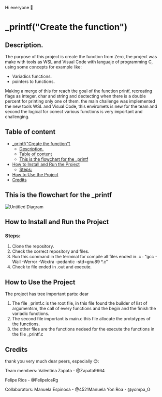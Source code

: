 Hi everyone 👋


# _printf("Create the function")


## Description.
The purpose of this project is create the function from Zero, the project was make with tools as WSL and Visual Code with languaje of programming C, using some concepts for example like:

- Variadics functions.
- pointers to functions.

Making a merge of this for reach the goal of the function printf, recreating flags as integer, char and string and dectecting when there is a double percent for printing only one of them. the main challenge was implemented the new tools WSL and Visual Code, this enviromets is new for the team and second the logical for conect various functions is very important and challenging.

## Table of content
<!-- TOC -->
- [_printf("Create the function")](#_printfcreate-the-function)
  - [Description.](#description)
  - [Table of content](#table-of-content)
  - [This is the flowchart for the _printf](#this-is-the-flowchart-for-the-_printf)
- [How to Install and Run the Project](#how-to-install-and-run-the-project)
  - [Steps:](#steps)
- [How to Use the Project](#how-to-use-the-project)
- [Credits](#credits)
<!-- /TOC -->

## This is the flowchart for the _printf
![Untitled Diagram](https://user-images.githubusercontent.com/98290484/160441854-171934e4-1033-4ef1-9045-6ed08a7f89ed.jpg)


## How to Install and Run the Project

### Steps:

1. Clone the repository.
2. Check the correct repository and files.
3. Run this command in the terminal for compile all files ended in .c : "gcc -Wall -Werror -Wextra -pedantic -std=gnu89 *.c"
4. Check te file ended in .out and execute.

## How to Use the Project

The project has tree important parts:
dear
1. The file _printf.c is the root file, in this file found the builder of list of argumentsm, the call of every functions and the begin and the finish the variadic functions.
2. The second file important is main.c this file allocate the prototypes of the functions.
3. the other files are the functions nedeed for the execute the functions in the file _printf.c 

## Credits

thank you very much dear peers, especially 😊:

Team members:
Valentina Zapata - @Zapata9664

Felipe Rios - @FelipelosRg

Collaborators:
Manuela Espinosa - @4521Manuela
Yon Roa - @yompa_O
